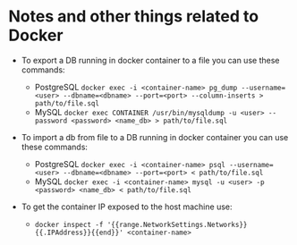 # Notes and other things related to Docker


* To export a DB running in docker container to a file you can use these commands:
	- PostgreSQL `docker exec -i <container-name> pg_dump --username=<user> --dbname=<dbname> --port=<port> --column-inserts > path/to/file.sql`
	- MySQL `docker exec CONTAINER /usr/bin/mysqldump -u <user> --password <password> <name_db> > path/to/file.sql`

* To import a db from file to a DB running in docker container you can use these commands:
	- PostgreSQL `docker exec -i <container-name> psql --username=<user> --dbname=<dbname> --port=<port> < path/to/file.sql`
	- MySQL `docker exec -i <container-name> mysql -u <user> -p <password> <name_db> < path/to/file.sql`
* To get the container IP exposed to the host machine use:
	- `docker inspect -f '{{range.NetworkSettings.Networks}}{{.IPAddress}}{{end}}' <container-name>`
